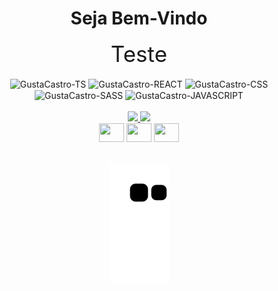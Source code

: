 <div align="center">
  <h1>Seja Bem-Vindo</h1>
  <span style="font-size: 250%; background: inherit;">Teste</span>
</div>
<div style="display: inline_block" align="center"><br>
  <img align="center" alt="GustaCastro-TS" height="30" width="40" src="https://cdn.jsdelivr.net/gh/devicons/devicon/icons/typescript/typescript-original.svg">
  <img align="center" alt="GustaCastro-REACT" height="30" width="40" src="https://cdn.jsdelivr.net/gh/devicons/devicon/icons/react/react-original.svg">
  <img align="center" alt="GustaCastro-CSS" height="30" width="40" src="https://cdn.jsdelivr.net/gh/devicons/devicon/icons/css3/css3-original.svg">
  <img align="center" alt="GustaCastro-SASS" height="30" width="40" src="https://cdn.jsdelivr.net/gh/devicons/devicon/icons/sass/sass-original.svg">
  <img align="center" alt="GustaCastro-JAVASCRIPT" height="30" width="40" src="https://cdn.jsdelivr.net/gh/devicons/devicon/icons/javascript/javascript-original.svg">
</div>
<br>

<div align="center">
  <a href="https://github.com/gustacastro">
  <img height="180em" src="https://github-readme-stats.vercel.app/api?username=gustacastro&show_icons=true&theme=github_dark&include_all_commits=true&count_private=true"/>
  <img height="180em" src="https://github-readme-stats.vercel.app/api/top-langs/?username=gustacastro&layout=compact&langs_count=7&theme=github_dark"/>
</div>

<div align="center"> 
    <a href="https://www.facebook.com/gustavo.nunes.10236" target="_blank"><img height="30" width="40" src="https://cdn.jsdelivr.net/gh/devicons/devicon/icons/facebook/facebook-original.svg" target="_blank"></a> 
    <a href="https://www.linkedin.com/in/gustacastro" target="_blank"><img height="30" width="40"src="https://cdn.jsdelivr.net/gh/devicons/devicon/icons/linkedin/linkedin-original.svg" target="_blank"></a> 
    <a href="https://app.rocketseat.com.br/me/gustavocastro" target="_blank"><img height="30" width="40"src="https://avatars.githubusercontent.com/u/28929274?s=200&v=4" target="_blank"></a> 
 
  ##
  
  ![Snake animation](https://github.com/rafaballerini/rafaballerini/blob/output/github-contribution-grid-snake.svg)
 
</div>
